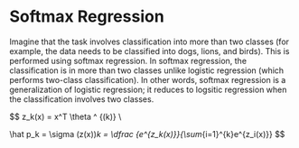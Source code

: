 # Softmax Regression

Imagine that the task involves classification into more than two classes (for example, the data needs to be classified into dogs, lions, and birds). This is performed using softmax regression. In softmax regression, the classification is in more than two classes unlike logistic regression (which performs two-class classification). In other words, softmax regression is a generalization of logistic regression; it reduces to logsitic regression when the classification involves two classes.

$$
z_k(x) = x^T \theta ^ {(k)} \\

\hat p_k = \sigma (z(x))_k = \dfrac {e^{z_k(x)}}{\sum_{i=1}^{k}e^{z_i(x)}}
$$
